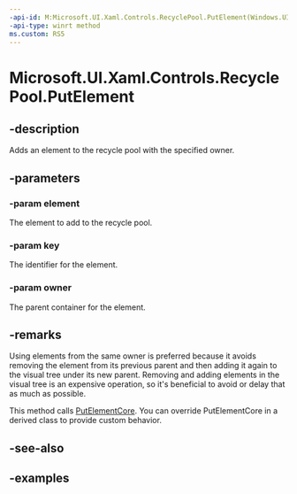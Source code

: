 ```yaml
---
-api-id: M:Microsoft.UI.Xaml.Controls.RecyclePool.PutElement(Windows.UI.Xaml.UIElement,System.String,Windows.UI.Xaml.UIElement)
-api-type: winrt method
ms.custom: RS5
---
```


<!-- Method syntax.
public void RecyclePool.PutElement(UIElement element, String key, UIElement owner)
-->

# Microsoft.UI.Xaml.Controls.RecyclePool.PutElement

## -description

Adds an element to the recycle pool with the specified owner.

## -parameters

### -param element

The element to add to the recycle pool.

### -param key

The identifier for the element.

### -param owner

The parent container for the element.

## -remarks

Using elements from the same owner is preferred because it avoids removing the element from its previous parent and then adding it again to the visual tree under its new parent. Removing and adding elements in the visual tree is an expensive operation, so it's beneficial to avoid or delay that as much as possible.

This method calls [PutElementCore](recyclepool_putelementcore_431763857.md). You can override PutElementCore in a derived class to provide custom behavior.

## -see-also

## -examples


